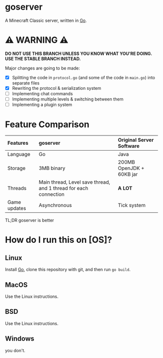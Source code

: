 # goserver
A Minecraft Classic server, written in [Go](https://go.dev/).

# ⚠️ WARNING ⚠️

**DO NOT USE THIS BRANCH UNLESS YOU KNOW WHAT YOU'RE DOING. USE THE STABLE BRANCH INSTEAD.**  

Major changes are going to be made:
- [x] Splitting the code in `protocol.go` (and some of the code in `main.go`) into separate files
- [x] Rewriting the protocol & serialization system
- [ ] Implementing chat commands
- [ ] Implementing multiple levels & switching between them
- [ ] Implementing a plugin system

# Feature Comparison

Features | goserver | Original Server Software
|:--|:--|:--
| Language | Go | Java
| Storage | 3MB binary | 200MB OpenJDK + 60KB jar
| Threads | Main thread, Level save thread, and 1 thread for each connection | **A LOT**
| Game updates | Asynchronous | Tick system

TL;DR goserver is better

# How do I run this on [OS]?
## Linux
Install [Go](https://go.dev/), clone this repository with git, and then run `go build`.
## MacOS
Use the Linux instructions.
## BSD
Use the Linux instructions.
## Windows
you don't.
